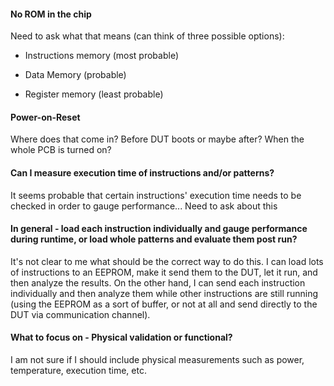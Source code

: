 #### No ROM in the chip
Need to ask what that means (can think of three possible options):
* Instructions memory (most probable)
- Data Memory (probable)
* Register memory (least probable)
#### Power-on-Reset
Where does that come in? Before DUT boots or maybe after? When the whole PCB is turned on?
#### Can I measure execution time of instructions and/or patterns?
It seems probable that certain instructions' execution time needs to be checked in order to gauge performance... Need to ask about this
#### In general - load each instruction individually and gauge performance during runtime, or load whole patterns and evaluate them post run?
It's not clear to me what should be the correct way to do this. I can load lots of instructions to an EEPROM, make it send them to the DUT, let it run, and then analyze the results. On the other hand, I can send each instruction individually and then analyze them while other instructions are still running (using the EEPROM as a sort of buffer, or not at all and send directly to the DUT via communication channel).

#### What to focus on - Physical validation or functional?
I am not sure if I should include physical measurements such as power, temperature, execution time, etc.